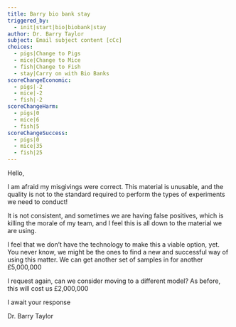 ```yaml
---
title: Barry bio bank stay
triggered_by:
  - init|start|bio|biobank|stay
author: Dr. Barry Taylor
subject: Email subject content [cCc]
choices:
  - pigs|Change to Pigs
  - mice|Change to Mice
  - fish|Change to Fish
  - stay|Carry on with Bio Banks
scoreChangeEconomic:
  - pigs|-2
  - mice|-2
  - fish|-2
scoreChangeHarm:
  - pigs|0
  - mice|6
  - fish|5
scoreChangeSuccess:
  - pigs|0
  - mice|35
  - fish|25
---
```

Hello, 

I am afraid my misgivings were correct. This material is unusable, and the quality is not to the standard required to perform the types of experiments we need to conduct!

It is not consistent, and sometimes we are having false positives, which is killing the morale of my team, and I feel this is all down to the material we are using. 

I feel that we don’t have the technology to make this a viable option, yet. You never know, we might be the ones to find a new and successful way of using this matter. We can get another set of samples in for another £5,000,000

I request again, can we consider moving to a different model? As before, this will cost us £2,000,000

I await your response

Dr. Barry Taylor
